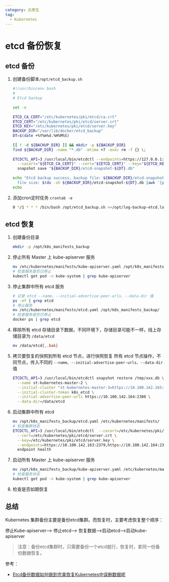 ```yaml
---
category: 云原生
tag:
  - Kubernetes
---
```


# etcd 备份恢复

## etcd 备份

1. 创建备份脚本`/opt/etcd_backup.sh`
   ```bash
   #!/usr/bin/env bash
   #
   # Etcd backup
    
   set -e
    
   ETCD_CA_CERT="/etc/kubernetes/pki/etcd/ca.crt"
   ETCD_CERT="/etc/kubernetes/pki/etcd/server.crt"
   ETCD_KEY="/etc/kubernetes/pki/etcd/server.key"
   BACKUP_DIR="/var/lib/docker/etcd_backup"
   DT=$(date +%Y%m%d.%H%M%S)
    
   [[ ! -d ${BACKUP_DIR} ]] && mkdir -p ${BACKUP_DIR}
   find ${BACKUP_DIR} -name "*.db" -mtime +7 -exec rm -f {} \;
    
   ETCDCTL_API=3 /usr/local/bin/etcdctl --endpoints=https://127.0.0.1:2379 \
     --cacert="${ETCD_CA_CERT}" --cert="${ETCD_CERT}" --key="${ETCD_KEY}" \
     snapshot save "${BACKUP_DIR}/etcd-snapshot-${DT}.db"
    
   echo "Etcd backup success, backup file: ${BACKUP_DIR}/etcd-snapshot-${DT}.db, \
     file size: $(du -sh ${BACKUP_DIR}/etcd-snapshot-${DT}.db |awk '{print $1}')"
   echo
   ```

2. 添加cron定时任务 `crontab -e`
   ```bash
   0 */1 * * * /bin/bash /opt/etcd_backup.sh >>/opt/log-backup-etcd.log 2>&1
   ```

## etcd 恢复

1. 创建备份目录

   ```bash
   mkdir -p /opt/k8s_manifests_backup
   ```

2. 停止所有 Master 上 kube-apiserver 服务

   ```bash
   mv /etc/kubernetes/manifests/kube-apiserver.yaml /opt/k8s_manifests_backup/
   # 检查服务是否已停止
   kubectl get pod -n kube-system | grep kube-apiserver
   ```

3. 停止集群中所有 etcd 服务

   ```bash
   # 记录 etcd --name、--initial-advertise-peer-urls、--data-dir 值
   ps -ef | grep etcd
   # 停止服务
   mv /etc/kubernetes/manifests/etcd.yaml /opt/k8s_manifests_backup/
   # 检查服务是否已停止
   docker ps | grep etcd
   ```

4. 移除所有 etcd 存储目录下数据，不同环境下，存储目录可能不一样，线上存储目录为 `/data/etcd`

   ```bash
   mv /data/etcd{,.bak}
   ```

5. 拷贝要恢复的快照到所有 etcd 节点，进行快照恢复
   所有 etcd 节点操作，不同节点，传入不同的 `--name、--initial-advertise-peer-urls、--data-dir`值

   ```bash
   ETCDCTL_API=3 /usr/local/bin/etcdctl snapshot restore /tmp/xxx.db \
     --name st-kubernetes-master-2 \
     --initial-cluster "st-kubernetes-master-3=https://10.100.142.165:2380,st-kubernetes-master-1=https://10.100.142.163:2380,st-kubernetes-master-2=https://10.100.142.164:2380" \
     --initial-cluster-token k8s_etcd \
     --initial-advertise-peer-urls https://10.100.142.164:2380 \
     --data-dir=/data/etcd
   ```

6. 启动集群中所有 etcd

   ```bash
   mv /opt/k8s_manifests_backup/etcd.yaml /etc/kubernetes/manifests/
   # 检查集群状态
   ETCDCTL_API=3 /usr/local/bin/etcdctl  --cacert=/etc/kubernetes/pki/etcd/ca.crt \
     --cert=/etc/kubernetes/pki/etcd/server.crt \
     --key=/etc/kubernetes/pki/etcd/server.key \
     --endpoints=https://10.100.142.163:2379,https://10.100.142.164:2379,https://10.100.142.165:2379 \
     endpoint health
   ```

7. 启动所有 Master 上 kube-apiserver 服务

   ```bash
   mv /opt/k8s_manifests_backup/kube-apiserver.yaml /etc/kubernetes/manifests/
   # 检查服务状态
   kubectl get pod -n kube-system | grep kube-apiserver
   ```

8. 检查是否如期恢复

## 总结

Kubernetes 集群备份主要是备份etcd集群。而恢复时，主要考虑恢复整个顺序：

停止Kube-apiserver–> 停止etcd–> 恢复数据–>启动etcd–>启动kube-apiserver

>  注意：备份etcd集群时，只需要备份一个etcd就行，恢复时，拿同一份备份数据恢复。

参考：

- [Etcd备份数据如何做到完美恢复Kubernetes中误删数据呢](https://kubesphere.com.cn/forum/d/3532-etcdkubernetes)